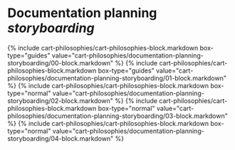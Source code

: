 <div data-role="collapsible" data-inset="false">
  <h1 class="cart-collapsible-div">Documentation planning <i>storyboarding</i></h1>

<div class="cart-philosophies-wrapper">
{% include cart-philosophies/cart-philosophies-block.markdown box-type="guides" value="cart-philosophies/documentation-planning-storyboarding/00-block.markdown" %}
{% include cart-philosophies/cart-philosophies-block.markdown box-type="guides" value="cart-philosophies/documentation-planning-storyboarding/01-block.markdown" %}
{% include cart-philosophies/cart-philosophies-block.markdown box-type="normal" value="cart-philosophies/documentation-planning-storyboarding/02-block.markdown" %}
{% include cart-philosophies/cart-philosophies-block.markdown box-type="normal" value="cart-philosophies/documentation-planning-storyboarding/03-block.markdown" %}
{% include cart-philosophies/cart-philosophies-block.markdown box-type="normal" value="cart-philosophies/documentation-planning-storyboarding/04-block.markdown" %}
</div>

</div>